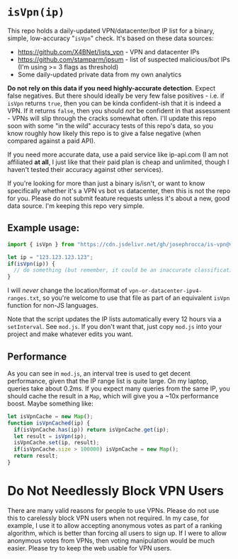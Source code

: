 # `isVpn(ip)`
This repo holds a daily-updated VPN/datacenter/bot IP list for a binary, simple, low-accuracy "`isVpn`" check. It's based on these data sources:

* https://github.com/X4BNet/lists_vpn - VPN and datacenter IPs
* https://github.com/stamparm/ipsum - list of suspected malicious/bot IPs (I'm using >= 3 flags as threshold)
* Some daily-updated private data from my own analytics

**Do not rely on this data if you need highly-accurate detection**. Expect false negatives. But there should ideally be very few false positives - i.e. if `isVpn` returns `true`, then you can be kinda confident-ish that it is indeed a VPN. If it returns `false`, then you should *not* be confident in that assessment - VPNs will slip through the cracks somewhat often. I'll update this repo soon with some "in the wild" accuracy tests of this repo's data, so you know roughly how likely this repo is to give a false negative (when compared against a paid API).

If you need more accurate data, use a paid service like ip-api.com (I am not affiliated **at all**, I just like that their paid plan is cheap and unlimited, though I haven't tested their accuracy against other services). 

If you're looking for more than just a binary is/isn't, or want to know specifically whether it's a VPN vs bot vs datacenter, then this is not the repo for you. Please do not submit feature requests unless it's about a new, good data source. I'm keeping this repo very simple. 

## Example usage:
```js
import { isVpn } from "https://cdn.jsdelivr.net/gh/josephrocca/is-vpn@v0.0.2/mod.js";

let ip = "123.123.123.123";
if(isVpn(ip)) {
  // do something (but remember, it could be an inaccurate classification)
}
```
I will *never* change the location/format of `vpn-or-datacenter-ipv4-ranges.txt`, so you're welcome to use that file as part of an equivalent `isVpn` function for non-JS languages.

Note that the script updates the IP lists automatically every 12 hours via a `setInterval`. See `mod.js`. If you don't want that, just copy `mod.js` into your project and make whatever edits you want.

## Performance
As you can see in `mod.js`, an interval tree is used to get decent performance, given that the IP range list is quite large. On my laptop, queries take about 0.2ms. If you expect many queries from the same IP, you should cache the result in a `Map`, which will give you a ~10x performance boost. Maybe something like:
```js
let isVpnCache = new Map();
function isVpnCached(ip) {
  if(isVpnCache.has(ip)) return isVpnCache.get(ip);
  let result = isVpn(ip);
  isVpnCache.set(ip, result);
  if(isVpnCache.size > 100000) isVpnCache = new Map();
  return result;
}
```

# Do Not Needlessly Block VPN Users
There are many valid reasons for people to use VPNs. Please do not use this to carelessly block VPN users when not required. In my case, for example, I use it to allow accepting anonymous votes as part of a ranking algorithm, which is better than forcing all users to sign up. If I were to allow anonymous votes from VPNs, then voting manipulation would be much easier. Please try to keep the web usable for VPN users.



